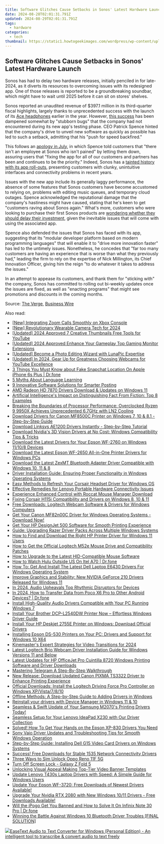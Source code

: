 ```yaml
---
title: Software Glitches Cause Setbacks in Sonos' Latest Hardware Launch
date: 2024-08-28T02:01:31.791Z
updated: 2024-08-29T02:01:31.791Z
tags:
  - hardware
categories:
  - tech
thumbnail: https://static1.howtogeekimages.com/wordpress/wp-content/uploads/wm/2024/05/top-view-of-sonos-ace-headphones.JPG
---
```


## Software Glitches Cause Setbacks in Sonos' Latest Hardware Launch

Sonos has had to delay two hardware releases, initially penciled in for late-2024, as it diverts its resources to overcoming issues with its redesigned app. One of those releases is reported to be a groundbreaking soundbar, which might have to wait until 2025 before it can sit on stores' shelves.

 Sonos reported an unaudited revenue of $397.1 million in its third-quarter fiscal highlights, largely thanks to unprecedented success with the launch of its [Ace headphones](https://mondly-stories.techidaily.com/conveying-deep-emotions-in-magyar-language/) earlier in the year. However, [this success](https://hardware-help.techidaily.com/nvidia-geforce-optimized-drivers-for-windows-download-now/) has been dampened somewhat by "stubborn bugs" that the company had not encountered during its new app's testing phase. CEO Patrick Spence hinted that the company's drive to unveil new software as quickly as possible has led to such a setback, admitting that his "push for speed backfired."

 This follows an [apology in July](https://screen-mirror.techidaily.com/3-facts-you-need-to-know-about-screen-mirroring-vivo-s18-pro-drfone-by-drfone-android/), in which Spence told customers that "there isn't an employee at Sonos who isn't pained" by letting them down, assuring users that "fixing the app for all of our customers and partners has been and continues to be the priority." Indeed, Sonos has a [tainted history with its app roll-outs](https://some-skills.techidaily.com/in-2024-the-pro-drone-experience-a-thorough-look-at-dji-phantom-4/), presenting customers with clunky, unintuitive interfaces and connectivity problems in recent years.

 Issues with the new app include its generally laggy performance, the absence of some features that Sonos customers have become accustomed to relying on, problems with editing music queues, and temporary cloud outages. Spence acknowledged the reputational damage that the company's hastiness might have caused, stating that he's keen to get "customers raving about Sonos again." What's more, customers who were looking to purchase their first Sonos products are [wondering whether they should delay their investment](https://en.community.sonos.com/ask-a-question-228987/should-i-wait-to-buy-my-first-sonos-because-of-the-app-trouble-6901574), given the inevitable issues that will come with using the associated app.

 Spence also defended the issues that Sonos has faced with its app, suggesting that its "modular developer platform based on modern programming languages" that will enable it to "drive more innovation faster" has led to the untimely issues. Nonetheless, he concedes that "far too many customers are having an experience that is worse than what they previously had," leading the firm to rely on the expertise of Nick Millington, its Chief Innovation Officer, giving him the reign "to do whatever it takes to address the issues."

 In an attempt to appease its customers, and thank them for "sticking with" the company, Sonos has committed to rolling out bi-weekly updates once the issues are fixed, as well as "enacting programs" that might see promotions and discounts in the coming months.

 Source: [The Verge](https://www.theverge.com/2024/8/7/24215589/sonos-q3-2024-earnings-ace-headphone-buggy-app), [Business Wire](https://www.businesswire.com/news/home/20240807407271/en/Sonos-Reports-Third-Quarter-Fiscal-2024-Results/)

<ins class="adsbygoogle"
     style="display:block"
     data-ad-format="autorelaxed"
     data-ad-client="ca-pub-7571918770474297"
     data-ad-slot="1223367746"></ins>



<ins class="adsbygoogle"
     style="display:block"
     data-ad-client="ca-pub-7571918770474297"
     data-ad-slot="8358498916"
     data-ad-format="auto"
     data-full-width-responsive="true"></ins>

<span class="atpl-alsoreadstyle">Also read:</span>
<div><ul>
<li><a href="https://extra-skills.techidaily.com/new-integrating-zoom-calls-smoothly-on-xbox-console/"><u>[New] Integrating Zoom Calls Smoothly on Xbox Console</u></a></li>
<li><a href="https://vp-tips.techidaily.com/new-revolutionary-wearable-camera-tech-for-2024/"><u>[New] Revolutionary Wearable Camera Tech for 2024</u></a></li>
<li><a href="https://youtube-docs.techidaily.com/ed-2024-approved-7-creative-thumbnails-free-tools-for-youtube/"><u>[Updated] 2024 Approved  7 Creative Thumbnails  Free Tools for YouTube</u></a></li>
<li><a href="https://vp-tips.techidaily.com/updated-2024-approved-enhance-your-gameplay-top-gaming-monitor-extensions/"><u>[Updated] 2024 Approved  Enhance Your Gameplay  Top Gaming Monitor Extensions</u></a></li>
<li><a href="https://extra-tips.techidaily.com/updated-become-a-photo-editing-wizard-with-lunapic-expertise/"><u>[Updated] Become a Photo Editing Wizard with LunaPic Expertise</u></a></li>
<li><a href="https://eaxpv-info.techidaily.com/updated-in-2024-gear-up-for-greatness-choosing-webcams-for-youtube-excellence/"><u>[Updated] In 2024, Gear Up for Greatness  Choosing Webcams for YouTube Excellence</u></a></li>
<li><a href="https://location-social.techidaily.com/3-things-you-must-know-about-fake-snapchat-location-on-apple-iphone-6s-plus-drfone-by-drfone-virtual-ios/"><u>3 Things You Must Know about Fake Snapchat Location On Apple iPhone 6s Plus | Dr.fone</u></a></li>
<li><a href="https://mondly-stories.techidaily.com/5-myths-about-language-learning/"><u>5 Myths About Language Learning</u></a></li>
<li><a href="https://facebook.techidaily.com/9-innovative-software-solutions-for-smarter-posting/"><u>9 Innovative Software Solutions for Smarter Posting</u></a></li>
<li><a href="https://hardware-updates.techidaily.com/amd-radeon-hd-7870-drivers-download-and-updates-on-windows-11/"><u>AMD Radeon HD 7870 Drivers Download & Updates on Windows 11</u></a></li>
<li><a href="https://tech-haven.techidaily.com/artificial-intelligences-impact-on-distinguishing-fact-from-fiction-top-8-examples/"><u>Artificial Intelligence's Impact on Distinguishing Fact From Fiction: Top 8 Examples</u></a></li>
<li><a href="https://hardware-updates.techidaily.com/breaking-the-boundaries-of-processor-performance-overclocked-ryzen-9-9950x-achieves-unprecedented-67ghz-with-ln2-cooling/"><u>Breaking the Boundaries of Processor Performance: Overclocked Ryzen 9 9950X Achieves Unprecedented 6.7GHz with LN2 Cooling</u></a></li>
<li><a href="https://hardware-updates.techidaily.com/download-drivers-for-canon-mf8500c-printer-on-windows-7-10-and-81-step-by-step-guide/"><u>Download Drivers for Canon MF8500C Printer on Windows 7, 10 & 8.1 - Step-by-Step Guide</u></a></li>
<li><a href="https://hardware-updates.techidaily.com/download-linksys-ae1200-drivers-instantly-step-by-step-tutorial/"><u>Download Linksys AE1200 Drivers Instantly - Step-by-Step Tutorial</u></a></li>
<li><a href="https://hardware-updates.techidaily.com/download-nvidias-3d-vision-drivers-at-no-cost-windows-compatibility-tips-and-tricks/"><u>Download Nvidia's 3D Vision Drivers at No Cost: Windows Compatibility Tips & Tricks</u></a></li>
<li><a href="https://hardware-updates.techidaily.com/download-the-latest-drivers-for-your-epson-wf-2760-on-windows-11108-devices/"><u>Download the Latest Drivers for Your Epson WF-2760 on Windows 11/10/8 Devices</u></a></li>
<li><a href="https://hardware-updates.techidaily.com/download-the-latest-epson-wf-2650-all-in-one-printer-drivers-for-windows-pcs/"><u>Download the Latest Epson WF-2650 All-in-One Printer Drivers for Windows PCs</u></a></li>
<li><a href="https://hardware-updates.techidaily.com/download-the-latest-zexmt-bluetooth-adapter-driver-compatible-with-windows-10-11-and-8/"><u>Download the Latest ZexMT Bluetooth Adapter Driver Compatible with Windows 10, 11 & 8</u></a></li>
<li><a href="https://driver-error.techidaily.com/driver-installation-guide-ensuring-proper-functionality-in-windows-operating-systems/"><u>Driver Installation Guide: Ensuring Proper Functionality in Windows Operating Systems</u></a></li>
<li><a href="https://hardware-updates.techidaily.com/easy-methods-to-refresh-your-corsair-headset-driver-for-windows-os/"><u>Easy Methods to Refresh Your Corsair Headset Driver for Windows OS</u></a></li>
<li><a href="https://hardware-updates.techidaily.com/effective-remedies-for-lenovo-portable-hardware-connectivity-issues/"><u>Effective Remedies for Lenovo Portable Hardware Connectivity Issues</u></a></li>
<li><a href="https://hardware-updates.techidaily.com/experience-enhanced-control-with-roccat-mouse-manager-download/"><u>Experience Enhanced Control with Roccat Mouse Manager Download</u></a></li>
<li><a href="https://hardware-updates.techidaily.com/fixing-corsair-h115i-compatibility-and-drivers-on-windows-8-10-and-11/"><u>Fixing Corsair H115i Compatibility and Drivers on Windows 8, 10 & 11</u></a></li>
<li><a href="https://hardware-updates.techidaily.com/free-downloads-logitech-webcam-software-and-drivers-for-windows-computers/"><u>Free Downloads: Logitech Webcam Software & Drivers for Windows Computers</u></a></li>
<li><a href="https://hardware-updates.techidaily.com/1722978299511-get-your-canon-mf82n00c-driver-for-windows-operating-systems-download-now/"><u>Get Your Canon MF82n00C Driver for Windows Operating Systems - Download Now!</u></a></li>
<li><a href="https://hardware-updates.techidaily.com/get-your-hp-designjet-500-software-for-smooth-printing-experience/"><u>Get Your HP DesignJet 500 Software for Smooth Printing Experience</u></a></li>
<li><a href="https://hardware-updates.techidaily.com/guide-upgrading-razer-driver-packs-across-multiple-windows-systems/"><u>Guide: Upgrading Razer Driver Packs Across Multiple Windows Systems</u></a></li>
<li><a href="https://hardware-updates.techidaily.com/how-to-find-and-download-the-right-hp-printer-driver-for-windows-11-users/"><u>How to Find and Download the Right HP Printer Driver for Windows 11 Users</u></a></li>
<li><a href="https://hardware-updates.techidaily.com/how-to-get-the-official-logitech-m52e-mouse-drive-and-compatibility-patches/"><u>How to Get the Official Logitech M52e Mouse Drive and Compatibility Patches</u></a></li>
<li><a href="https://hardware-updates.techidaily.com/how-to-upgrade-to-the-latest-hid-compatible-mouse-software/"><u>How to Upgrade to the Latest HID-Compatible Mouse Software</u></a></li>
<li><a href="https://fake-location.techidaily.com/how-to-watch-hulu-outside-us-on-itel-a70-drfone-by-drfone-virtual-android/"><u>How to Watch Hulu Outside US On Itel A70 | Dr.fone</u></a></li>
<li><a href="https://hardware-updates.techidaily.com/how-to-get-and-install-the-latest-dell-laptop-e6430-drivers-for-windows-operating-system/"><u>How To: Get And Install The Latest Dell Laptop E6430 Drivers For Windows Operating System</u></a></li>
<li><a href="https://hardware-updates.techidaily.com/improve-graphics-and-stability-new-nvidia-geforce-210-drivers-released-for-windows-11/"><u>Improve Graphics and Stability: New NVIDIA GeForce 210 Drivers Released for Windows 11</u></a></li>
<li><a href="https://youtube-clips.techidaily.com/in-2024-audio-upheavals-top-rhythmic-disruptors-for-devices/"><u>In 2024, Audio Upheavals  Top Rhythmic Disruptors for Devices</u></a></li>
<li><a href="https://android-transfer.techidaily.com/in-2024-how-to-transfer-data-from-poco-x6-pro-to-other-android-devices-drfone-by-drfone-transfer-from-android-transfer-from-android/"><u>In 2024, How to Transfer Data from Poco X6 Pro to Other Android Devices? | Dr.fone</u></a></li>
<li><a href="https://hardware-updates.techidaily.com/install-high-quality-audio-drivers-compatible-with-your-pc-running-windows-7/"><u>Install High-Quality Audio Drivers Compatible with Your PC Running Windows 7</u></a></li>
<li><a href="https://hardware-updates.techidaily.com/install-your-brother-dcp-l2540dw-printer-now-effortless-windows-driver-guide/"><u>Install Your Brother DCP-L2540DW Printer Now – Effortless Windows Driver Guide</u></a></li>
<li><a href="https://hardware-updates.techidaily.com/install-your-hp-deskjet-2755e-printer-on-windows-download-official-drivers/"><u>Install Your HP Deskjet 2755E Printer on Windows: Download Official Drivers</u></a></li>
<li><a href="https://hardware-updates.techidaily.com/installing-epson-ds-530-printers-on-your-pc-drivers-and-support-for-windows-10-x64/"><u>Installing Epson DS-530 Printers on Your PC: Drivers and Support for Windows 10 X64</u></a></li>
<li><a href="https://extra-approaches.techidaily.com/kinemasters-expert-strategies-for-video-transitions-for-2024/"><u>Kinemaster's Expert Strategies for Video Transitions for 2024</u></a></li>
<li><a href="https://hardware-updates.techidaily.com/latest-logitech-brio-webcam-driver-installation-guide-for-windows-versions-11-and-below/"><u>Latest Logitech Brio Webcam Driver Installation Guide for Windows Versions 11 and Below</u></a></li>
<li><a href="https://hardware-updates.techidaily.com/latest-updates-for-hp-officejet-pro-cuintilla-8720-windows-printing-software-and-driver-downloads/"><u>Latest Updates for HP OfficeJet Pro Cuintilla 8720 Windows Printing Software and Driver Downloads</u></a></li>
<li><a href="https://extra-tips.techidaily.com/mastering-telegram-a-step-by-step-walkthrough/"><u>Mastering Telegram  A Step-By-Step Walkthrough</u></a></li>
<li><a href="https://hardware-updates.techidaily.com/new-release-download-updated-canon-pixma-ts3322-driver-to-enhance-printing-experience/"><u>New Release: Download Updated Canon PIXMA TS3322 Driver to Enhance Printing Experience</u></a></li>
<li><a href="https://hardware-updates.techidaily.com/official-downloads-install-the-logitech-driving-force-pro-controller-on-windows-xpvista7810/"><u>Official Downloads: Install the Logitech Driving Force Pro Controller on Windows XP/Vista/7/8/10</u></a></li>
<li><a href="https://hardware-updates.techidaily.com/offline-methods-a-step-by-step-guide-to-adding-drivers-in-windows/"><u>Offline Methods: A Step-by-Step Guide to Adding Drivers in Windows</u></a></li>
<li><a href="https://review-topics.techidaily.com/reinstall-your-drivers-with-device-manager-in-windows-11-and-10-by-drivereasy-guide/"><u>Reinstall your drivers with Device Manager in Windows 11 & 10</u></a></li>
<li><a href="https://hardware-help.techidaily.com/1722975005953-seamless-and-swift-update-of-your-samsung-m2070s-printing-drivers-today/"><u>Seamless & Swift Update of Your Samsung M2070's Printing Drivers Today!</u></a></li>
<li><a href="https://hardware-updates.techidaily.com/seamless-setup-for-your-lenovo-ideapad-x230-with-our-driver-collection/"><u>Seamless Setup for Your Lenovo IdeaPad X230 with Our Driver Collection</u></a></li>
<li><a href="https://hardware-updates.techidaily.com/solved-how-to-get-your-hands-on-the-epson-xp-830-drivers-you-need/"><u>Solved! How To Get Your Hands on the Epson XP-830 Drivers You Need</u></a></li>
<li><a href="https://hardware-updates.techidaily.com/sony-vaio-driver-updates-and-troubleshooting-tips-for-smooth-windows-operation/"><u>Sony Vaio Driver Updates and Troubleshooting Tips for Smooth Windows Operation</u></a></li>
<li><a href="https://hardware-updates.techidaily.com/step-by-step-guide-installing-dell-g15-video-card-drivers-on-windows-systems/"><u>Step-by-Step Guide: Installing Dell G15 Video Card Drivers on Windows Systems</u></a></li>
<li><a href="https://hardware-updates.techidaily.com/success-free-downloads-for-stable-1535-network-connectivity-drivers/"><u>Success! Free Downloads for Stable 1535 Network Connectivity Drivers</u></a></li>
<li><a href="https://sim-unlock.techidaily.com/three-ways-to-sim-unlock-oppo-reno-11f-5g-by-drfone-android/"><u>Three Ways to Sim Unlock Oppo Reno 11F 5G</u></a></li>
<li><a href="https://techidaily.com/turn-off-screen-lock-galaxy-z-fold-5-by-drfone-android-unlock-android-unlock/"><u>Turn Off Screen Lock - Galaxy Z Fold 5</u></a></li>
<li><a href="https://youtube-videos.techidaily.com/unlocking-visual-appeal-making-top-tier-video-banner-templates/"><u>Unlocking Visual Appeal  Making Top-Tier Video Banner Templates</u></a></li>
<li><a href="https://hardware-updates.techidaily.com/update-lenovo-t430s-laptop-drivers-with-speed-a-simple-guide-for-windows-users/"><u>Update Lenovo T430s Laptop Drivers with Speed: A Simple Guide for Windows Users</u></a></li>
<li><a href="https://hardware-updates.techidaily.com/update-your-epson-wf-3720-free-downloads-of-newest-drivers-available/"><u>Update Your Epson WF-3720: Free Downloads of Newest Drivers Available!</u></a></li>
<li><a href="https://hardware-updates.techidaily.com/1722971114767-upgrade-your-nvidia-rtx-2080-with-new-windows-1011-drivers-free-downloads-available/"><u>Upgrade Your Nvidia RTX 2080 with New Windows 10/11 Drivers - Free Downloads Available!</u></a></li>
<li><a href="https://fake-location.techidaily.com/will-the-ipogo-get-you-banned-and-how-to-solve-it-on-infinix-note-30-pro-drfone-by-drfone-virtual-android/"><u>Will the iPogo Get You Banned and How to Solve It On Infinix Note 30 Pro | Dr.fone</u></a></li>
<li><a href="https://hardware-updates.techidaily.com/winning-the-battle-against-windows-10-bluetooth-driver-troubles-final-solution/"><u>Winning the Battle Against Windows 10 Bluetooth Driver Troubles [FINAL SOLUTION]</u></a></li>
</ul></div>

<!-- affiliate ads begin -->
<a href="https://secure.2checkout.com/order/checkout.php?PRODS=40203538&QTY=1&AFFILIATE=108875&CART=1"><img src="https://secure.avangate.com/images/merchant/cc4b82e826b52ec41c810301548e8f48/products/audio-to-text-transcription-software.png" border="0">EaseText Audio to Text Converter for Windows (Personal Edition) - An intelligent tool to transcribe & convert audio to text freely </a>
<!-- affiliate ads end -->